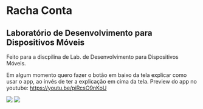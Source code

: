 # Racha Conta
## Laboratório de Desenvolvimento para Dispositivos Móveis
Feito para a discpilina de Lab. de Desenvolvimento para Dispositivos Móveis.

Em algum momento quero fazer o botão em baixo da tela explicar como usar o app, ao invés de ter a explicação em cima da tela.
Preview do app no youtube: https://youtu.be/piRcsO9nKoU

![](https://i.ibb.co/9Y7zXF5/resized-image-Promo-2.jpg) ![](https://i.ibb.co/MCs8N6W/resized-image-Promo-1.jpg)

